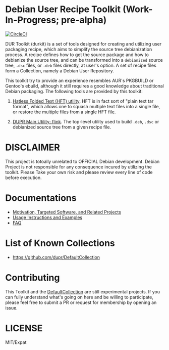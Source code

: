 Debian User Recipe Toolkit (Work-In-Progress; pre-alpha)
===

[![CircleCI](https://circleci.com/gh/dupr/duprkit.svg?style=svg)](https://circleci.com/gh/dupr/duprkit)

DUR Toolkit (durkit) is a set of tools designed for creating and utilizing user
packaging recipe, which aims to simplify the source tree debianization process.
A recipe defines how to get the source package and how to debianize the source
tree, and can be transformed into a `debianized` source tree, `.dsc` files, or
`.deb` files directly, at user's option.  A set of recipe files form a
Collection, namely a Debian User Repository.

This toolkit try to provide an experience resembles AUR's PKGBUILD or Gentoo's
ebuild, although it still requires a good knowledge about traditional Debian
packaging. The following tools are provided by this toolkit:

1. [Hatless Folded Text (HFT) utility](./bin/hft). HFT is in fact sort of
   "plain text tar format", which allows one to squash multiple text files into
   a single file, or restore the multiple files from a single HFT file.

2. [DUPR Main Utility: flink](./bin/flink). The top-level utility used to build `.deb`,
   `.dsc` or debianized source tree from a given recipe file.

# DISCLAIMER

This project is totoally unrelated to  OFFICIAL Debian development.  Debian
Project is not responsible for any consequence incured by utilizing the
toolkit.  Please Take your own risk and please review every line of code before
execution.

# Documentations

* [Motivation, Targeted Software, and Related Projects](./doc/motivation.md)
* [Usage Instructions and Examples](./doc/instructions.md)
* [FAQ](./doc/faq.md)

# List of Known Collections

* https://github.com/dupr/DefaultCollection

# Contributing

This Toolkit and the [DefaultCollection](https://github.com/dupr/DefaultCollection)
are still experimental projects. If you can fully understand what's going on
here and be willing to participate, please feel free to submit a PR or
request for membership by opening an issue.

# LICENSE

MIT/Expat
